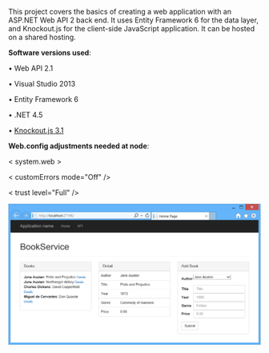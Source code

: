 This project covers the basics of creating a web application with an ASP.NET Web API 2 back end.
It uses Entity Framework 6 for the data layer, and Knockout.js for the client-side JavaScript application.
It can be hosted on a shared hosting.

**Software versions used**:

•	Web API 2.1

•	Visual Studio 2013

•	Entity Framework 6

•	.NET 4.5

• [Knockout.js 3.1](http://knockoutjs.com/)

**Web.config adjustments needed at node**: 

< system.web >

< customErrors mode="Off" />

< trust level="Full" />


![This is an image](https://github.com/becharakfoury/BookService/blob/master/HomePage.png)
